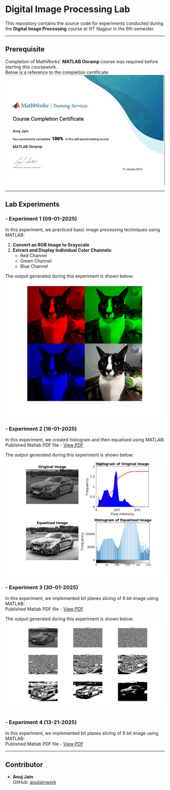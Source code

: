 
# Digital Image Processing Lab

This repository contains the source code for experiments conducted during the **Digital Image Processing** course at IIIT Nagpur in the 6th semester.

---

## Prerequisite

Completion of MathWorks' **MATLAB Onramp** course was required before starting this coursework.  
Below is a reference to the completion certificate:  
![MATLAB Onramp Certificate](https://github.com/anujjainwork/Digital-image-processing-lab/blob/main/matlab_report.png?raw=true)

---

## Lab Experiments

### - Experiment 1 (09-01-2025)  
In this experiment, we practiced basic image processing techniques using MATLAB:  
1. **Convert an RGB Image to Grayscale**  
2. **Extract and Display Individual Color Channels**:  
   - Red Channel  
   - Green Channel  
   - Blue Channel  

The output generated during this experiment is shown below:  
![Experiment Output](https://github.com/anujjainwork/Digital-image-processing-lab/blob/main/img_rgb_to_grayscale/lab1out.png?raw=true)

### - Experiment 2 (16-01-2025)  
In this experiment, we created histogram and then equalised using MATLAB:  
Published Matlab PDF file - [View PDF](https://github.com/anujjainwork/Digital-image-processing-lab/blob/main/histogram_equilsation/histogram_eq_scratch_published.pdf)

The output generated during this experiment is shown below:  
![Experiment Output](https://github.com/anujjainwork/Digital-image-processing-lab/blob/main/histogram_equilsation/results/histogram_equalization_results.png?raw=true)

### - Experiment 3 (30-01-2025)  
In this experiment, we implemented bit planes slicing of 8 bit image using MATLAB:  
Published Matlab PDF file - [View PDF](bitplanes_slicing/view_bitplanes.pdf)

The output generated during this experiment is shown below:  
![Experiment Output](bitplanes_slicing/BitPlaneOutputs/BitPlane_Slicing_Results.png?raw=true)

### - Experiment 4 (13-21-2025)  
In this experiment, we implemented bit planes slicing of 8 bit image using MATLAB:  
Published Matlab PDF file - [View PDF](shanon_fano/html/shanon_fano_fn.pdf)

---

## Contributor

- **Anuj Jain**  
  GitHub: [anujjainwork](https://www.github.com/anujjainwork)


